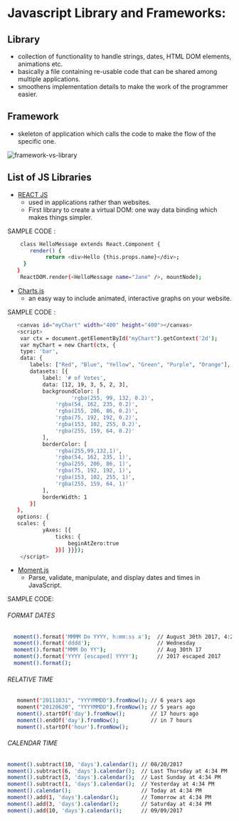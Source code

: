 # Javascript Library and Frameworks:

## Library
  - collection of functionality to handle strings, dates, HTML DOM elements, animations etc.
  - basically a file containing re-usable code that can be shared among multiple applications.
  - smoothens implementation details to make the work of the programmer easier.

## Framework
  - skeleton of application which calls the code to make the flow of the specific one.
  
  ![framework-vs-library](https://user-images.githubusercontent.com/26729817/29863698-12f9d9b4-8da3-11e7-8dee-c0f2e5051ccb.png)
  
## List of JS Libraries

* [REACT JS](https://facebook.github.io/react/) 
  - used in applications rather than websites.
  - First library to create a virtual DOM: one way data binding which makes things simpler.

SAMPLE CODE :
 ```sh
     class HelloMessage extends React.Component {
        render() {
             return <div>Hello {this.props.name}</div>;
      }
    }
     ReactDOM.render(<HelloMessage name="Jane" />, mountNode);
 ```
     
* [Charts.js](http://www.chartjs.org/) 
    - an easy way to include animated, interactive graphs on your website.

 SAMPLE CODE :
 ```sh
    <canvas id="myChart" width="400" height="400"></canvas>
    <script>
     var ctx = document.getElementById("myChart").getContext('2d');
     var myChart = new Chart(ctx, {
     type: 'bar',
     data: {
        labels: ["Red", "Blue", "Yellow", "Green", "Purple", "Orange"],
        datasets: [{
            label: '# of Votes',
            data: [12, 19, 3, 5, 2, 3],
            backgroundColor: [
                     'rgba(255, 99, 132, 0.2)',
                'rgba(54, 162, 235, 0.2)',
                'rgba(255, 206, 86, 0.2)',
                'rgba(75, 192, 192, 0.2)',
                'rgba(153, 102, 255, 0.2)',
                'rgba(255, 159, 64, 0.2)'
            ],
            borderColor: [
                'rgba(255,99,132,1)',
                'rgba(54, 162, 235, 1)',
                'rgba(255, 206, 86, 1)',
                'rgba(75, 192, 192, 1)',
                'rgba(153, 102, 255, 1)',
                'rgba(255, 159, 64, 1)'
            ],
            borderWidth: 1
        }]
    },
    options: {
    scales: {
            yAxes: [{
                ticks: {
                    beginAtZero:true
                }}] }}});
     </script>
```
  * [Moment.js](http://momentjs.com/) 
      - Parse, validate, manipulate, and display dates and times in JavaScript.
      
SAMPLE CODE: 
 ###### *FORMAT DATES*
  ```sh
    moment().format('MMMM Do YYYY, h:mm:ss a');  // August 30th 2017, 4:23:04 pm
    moment().format('dddd');                     // Wednesday
    moment().format("MMM Do YY");                // Aug 30th 17
    moment().format('YYYY [escaped] YYYY');      // 2017 escaped 2017
    moment().format();                          
```

 ###### *RELATIVE TIME*
 
 ```sh
    moment("20111031", "YYYYMMDD").fromNow(); // 6 years ago
    moment("20120620", "YYYYMMDD").fromNow(); // 5 years ago
    moment().startOf('day').fromNow();        // 17 hours ago
    moment().endOf('day').fromNow();          // in 7 hours
    moment().startOf('hour').fromNow();      
```
 ###### *CALENDAR TIME*
 ```sh
moment().subtract(10, 'days').calendar(); // 08/20/2017
moment().subtract(6, 'days').calendar();  // Last Thursday at 4:34 PM
moment().subtract(3, 'days').calendar();  // Last Sunday at 4:34 PM
moment().subtract(1, 'days').calendar();  // Yesterday at 4:34 PM
moment().calendar();                      // Today at 4:34 PM
moment().add(1, 'days').calendar();       // Tomorrow at 4:34 PM
moment().add(3, 'days').calendar();       // Saturday at 4:34 PM
moment().add(10, 'days').calendar();      // 09/09/2017   
```
     

